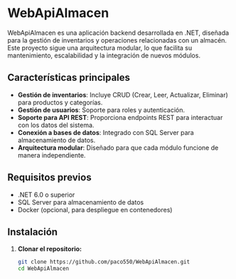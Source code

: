 # WebApiAlmacen

WebApiAlmacen es una aplicación backend desarrollada en .NET, diseñada para la gestión de inventarios y operaciones relacionadas con un almacén. Este proyecto sigue una arquitectura modular, lo que facilita su mantenimiento, escalabilidad y la integración de nuevos módulos.

## **Características principales**

- **Gestión de inventarios**: Incluye CRUD (Crear, Leer, Actualizar, Eliminar) para productos y categorías.
- **Gestión de usuarios**: Soporte para roles y autenticación.
- **Soporte para API REST**: Proporciona endpoints REST para interactuar con los datos del sistema.
- **Conexión a bases de datos**: Integrado con SQL Server para almacenamiento de datos.
- **Arquitectura modular**: Diseñado para que cada módulo funcione de manera independiente.

## **Requisitos previos**

- .NET 6.0 o superior
- SQL Server para almacenamiento de datos
- Docker (opcional, para despliegue en contenedores)

## **Instalación**

1. **Clonar el repositorio:**
   ```bash
   git clone https://github.com/paco550/WebApiAlmacen.git
   cd WebApiAlmacen
```
